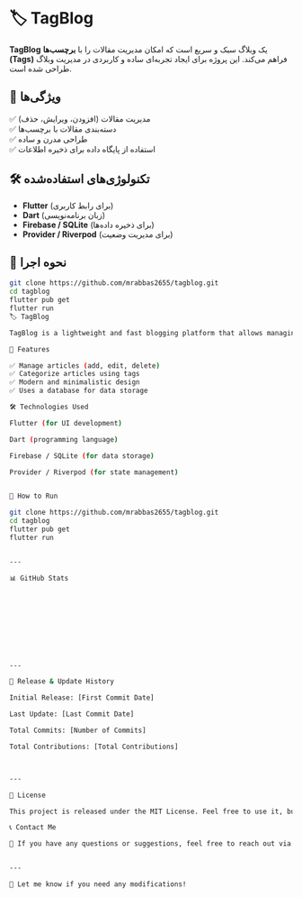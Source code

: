 # 🏷️ TagBlog  

**TagBlog** یک وبلاگ سبک و سریع است که امکان مدیریت مقالات را با **برچسب‌ها (Tags)** فراهم می‌کند. این پروژه برای ایجاد تجربه‌ای ساده و کاربردی در مدیریت وبلاگ طراحی شده است.  

## 🚀 ویژگی‌ها  
✅ مدیریت مقالات (افزودن، ویرایش، حذف)  
✅ دسته‌بندی مقالات با برچسب‌ها  
✅ طراحی مدرن و ساده  
✅ استفاده از پایگاه داده برای ذخیره اطلاعات  

## 🛠️ تکنولوژی‌های استفاده‌شده  
- **Flutter** (برای رابط کاربری)  
- **Dart** (زبان برنامه‌نویسی)  
- **Firebase / SQLite** (برای ذخیره داده‌ها)  
- **Provider / Riverpod** (برای مدیریت وضعیت)  

## 📂 نحوه اجرا  
```sh
git clone https://github.com/mrabbas2655/tagblog.git
cd tagblog
flutter pub get
flutter run
🏷️ TagBlog

TagBlog is a lightweight and fast blogging platform that allows managing articles with tags. This project is designed to provide a simple and efficient experience for blog management.

🚀 Features

✅ Manage articles (add, edit, delete)
✅ Categorize articles using tags
✅ Modern and minimalistic design
✅ Uses a database for data storage

🛠️ Technologies Used

Flutter (for UI development)

Dart (programming language)

Firebase / SQLite (for data storage)

Provider / Riverpod (for state management)


📂 How to Run

git clone https://github.com/mrabbas2655/tagblog.git
cd tagblog
flutter pub get
flutter run


---

📊 GitHub Stats










---

📅 Release & Update History

Initial Release: [First Commit Date]

Last Update: [Last Commit Date]

Total Commits: [Number of Commits]

Total Contributions: [Total Contributions]



---

📜 License

This project is released under the MIT License. Feel free to use it, but please give credit to the author.

📞 Contact Me

📩 If you have any questions or suggestions, feel free to reach out via GitHub.


---

🔹 Let me know if you need any modifications!

